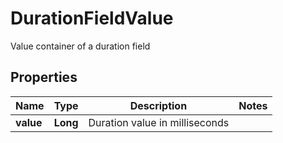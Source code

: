 

# DurationFieldValue

Value container of a duration field

## Properties

Name | Type | Description | Notes
------------ | ------------- | ------------- | -------------
**value** | **Long** | Duration value in milliseconds | 



